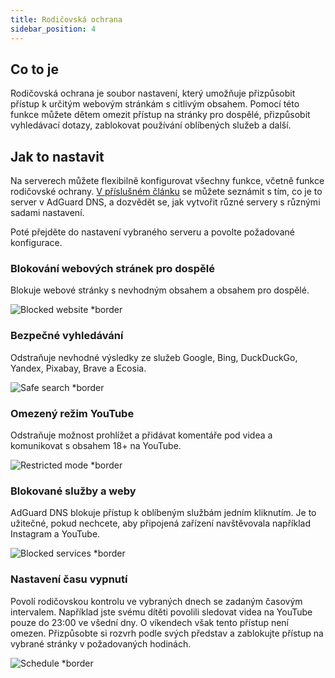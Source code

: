 ```yaml
---
title: Rodičovská ochrana
sidebar_position: 4
---
```


## Co to je

Rodičovská ochrana je soubor nastavení, který umožňuje přizpůsobit přístup k určitým webovým stránkám s citlivým obsahem. Pomocí této funkce můžete dětem omezit přístup na stránky pro dospělé, přizpůsobit vyhledávací dotazy, zablokovat používání oblíbených služeb a další.

## Jak to nastavit

Na serverech můžete flexibilně konfigurovat všechny funkce, včetně funkce rodičovské ochrany. [V příslušném článku](private-dns/server-and-settings/server-and-settings.md) se můžete seznámit s tím, co je to server v AdGuard DNS, a dozvědět se, jak vytvořit různé servery s různými sadami nastavení.

Poté přejděte do nastavení vybraného serveru a povolte požadované konfigurace.

### Blokování webových stránek pro dospělé

Blokuje webové stránky s nevhodným obsahem a obsahem pro dospělé.

![Blocked website \*border](https://cdn.adtidy.org/content/kb/dns/private/new_dns/parental_control/adult_blocked.png)

### Bezpečné vyhledávání

Odstraňuje nevhodné výsledky ze služeb Google, Bing, DuckDuckGo, Yandex, Pixabay, Brave a Ecosia.

![Safe search \*border](https://cdn.adtidy.org/content/kb/dns/private/new_dns/parental_control/porn.png)

### Omezený režim YouTube

Odstraňuje možnost prohlížet a přidávat komentáře pod videa a komunikovat s obsahem 18+ na YouTube.

![Restricted mode \*border](https://cdn.adtidy.org/content/kb/dns/private/new_dns/parental_control/restricted.png)

### Blokované služby a weby

AdGuard DNS blokuje přístup k oblíbeným službám jedním kliknutím. Je to užitečné, pokud nechcete, aby připojená zařízení navštěvovala například Instagram a YouTube.

![Blocked services \*border](https://cdn.adtidy.org/content/kb/dns/private/new_dns/parental_control/blocked_services.png)

### Nastavení času vypnutí

Povolí rodičovskou kontrolu ve vybraných dnech se zadaným časovým intervalem. Například jste svému dítěti povolili sledovat videa na YouTube pouze do 23:00 ve všední dny. O víkendech však tento přístup není omezen. Přizpůsobte si rozvrh podle svých představ a zablokujte přístup na vybrané stránky v požadovaných hodinách.

![Schedule \*border](https://cdn.adtidy.org/content/kb/dns/private/new_dns/parental_control/schedule.png)
